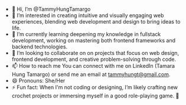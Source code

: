 - 👋 Hi, I’m @TammyHungTamargo
- 👀 I’m interested in creating intuitive and visually engaging web experiences, blending web development and design to bring ideas to life.
- 🌱 I’m currently learning deepening my knowledge in fullstack development, working on mastering both frontend frameworks and backend technologies.
- 💞️ I’m looking to collaborate on on projects that focus on web design, frontend development, and creative problem-solving through code.
- 📫 How to reach me You can connect with me on LinkedIn (Tamara Hung Tamargo) or send me an email at tammyhungt@gmail.com.
- 😄 Pronouns: She/Her
- ⚡ Fun fact: When I'm not coding or designing, I’m likely crafting new crochet projects or immersing myself in a good role-playing game. 🎲


<!---
TammyHungTamargo/TammyHungTamargo is a ✨ special ✨ repository because its `README.md` (this file) appears on your GitHub profile.
You can click the Preview link to take a look at your changes.
--->
